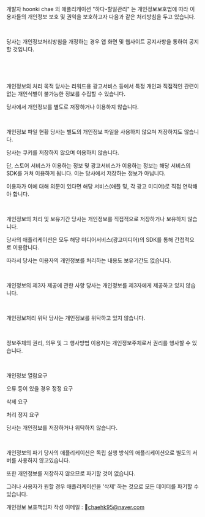 개발자 hoonki chae 의 애플리케이션 "하다-할일관리" 는 개인정보보호법에 따라 이용자들의 개인정보 보호 및 권익을 보호하고자 다음과 같은 처리방침을 두고 있습니다.

​

당사는 개인정보처리방침을 개정하는 경우 앱 화면 및 웹사이트 공지사항을 통하여 공지할 것입니다.

​

​

개인정보의 처리 목적
당사는 리워드용 광고서비스 등에서 특정 개인과 직접적인 관련이 없는 개인식별이 불가능한 정보를 수집할 수 있습니다.

당사에서 개인정보를 별도로 저장하거나 이용하지 않습니다.

​

개인정보 파일 현황
당사는 별도의 개인정보 파일을 사용하지 않으며 저장하지도 않습니다.

당사는 쿠키를 저장하지 않으며 이용하지 않습니다.

단, 스토어 서비스가 이용하는 정보 및 광고서비스가 이용하는 정보는 해당 서비스의 SDK를 거쳐 이용하게 됩니다. 이는 당사에서 저장하는 정보가 아닙니다.

이용자가 이에 대해 의문이 있다면 해당 서비스(애플 및, 각 광고 미디어)로 직접 연락해야 합니다.

​

개인정보의 처리 및 보유기간
당사는 개인정보를 직접적으로 저장하거나 보유하지 않습니다.

당사의 애플리케이션은 모두 해당 미디어서비스(광고미디어)의 SDK를 통해 간접적으로 이용합니다.

따라서 당사는 이용자의 개인정보를 처리하는 내용도 보유기간도 없습니다.

​

개인정보의 제3자 제공에 관한 사항
당사는 개인정보를 제3자에게 제공하고 있지 않습니다.

​

개인정보처리 위탁
당사는 개인정보를 위탁하고 있지 않습니다.

​

정보주체의 권리, 의무 및 그 행사방법
이용자는 개인정보주체로서 권리를 행사할 수 있습니다.

​

개인정보 열람요구

오류 등이 있을 경우 정정 요구

삭제 요구

처리 정지 요구

당사는 개인정보를 저장하거나 위탁하지 않습니다.

​

개인정보의 파기
당사의 애플리케이션은 독립 실행 방식의 애플리케이션으로 별도의 서버를 사용하지 않고있습니다.

또한 개인정보를 저장하지 않으므로 파기할 것이 없습니다.

그러나 사용자가 원할 경우 애플리케이션을 '삭제' 하는 것으로 모든 데이터를 파기할 수 있습니다.



개인정보 보호책임자 작성
이메일 : chaehk95@naver.com
